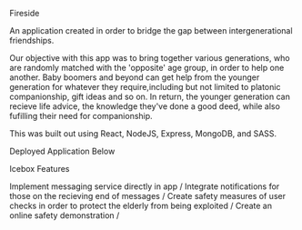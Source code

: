 Fireside

An application created in order to bridge the gap between intergenerational friendships. 

Our objective with this app was to bring together various generations, who are randomly matched with the 'opposite' age group, in order to help one another. Baby boomers and beyond can get help from the younger generation for whatever they require,including but not limited to platonic companionship, gift ideas and so on.  In return, the younger generation can recieve life advice, the knowledge they've done a good deed, while also fufilling their need for companionship. 

This was built out using React, NodeJS, Express, MongoDB, and SASS.

Deployed Application Below


Icebox Features

Implement messaging service directly in app / 
Integrate notifications for those on the recieving end of messages / 
Create safety measures of user checks in order to protect the elderly from being exploited / 
Create an online safety demonstration / 
